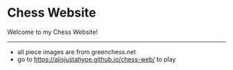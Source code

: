 # Chess Website

Welcome to my Chess Website!

---

- all piece images are from greenchess.net
- go to https://aiisjustahype.github.io/chess-web/ to play
